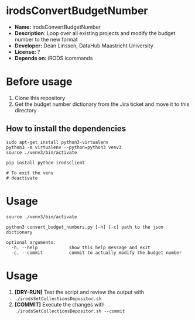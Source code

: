# irodsConvertBudgetNumber

* **Name:** irodsConvertBudgetNumber
* **Description**: Loop over all existing projects and modify the budget number to the new format
* **Developer:** Dean Linssen, DataHub Maastricht University
* **License:** ?
* **Depends on:** iRODS icommands

# Before usage
1. Clone this repository
2. Get the budget number dictionary from the Jira ticket and move it to this directory

## How to install the dependencies
```
sudo apt-get install python3-virtualenv
python3 -m virtualenv --python=python3 venv3
source ./venv3/bin/activate

pip install python-irodsclient

# To exit the venv
# deactivate
```


# Usage
```
source ./venv3/bin/activate

python3 convert_budget_numbers.py [-h] [-c] path to the json dictionary

optional arguments:
  -h, --help            show this help message and exit
  -c, --commit          commit to actually modify the budget number
```

# Usage
1. **[DRY-RUN]** Test the script and review the output with
    `./irodsSetCollectionsDepositor.sh`
2. **[COMMIT]** Execute the changes with
    `./irodsSetCollectionsDepositor.sh --commit`
